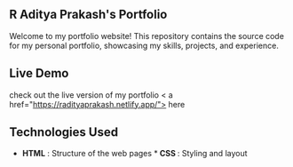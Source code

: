 <h2>R Aditya Prakash's Portfolio</h2>

Welcome to my portfolio website! This repository contains the source code for my personal portfolio, showcasing my skills, projects, and experience.

<h2>Live Demo</h2>

check out the live version of my portfolio < a href="https://radityaprakash.netlify.app/"> here </a>

<h2> Technologies Used </h2>

- <b>HTML</b> : Structure of the web pages
*<b> CSS </b> : Styling and layout
